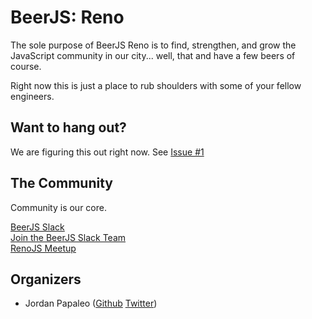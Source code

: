 # BeerJS: Reno

The sole purpose of BeerJS Reno is to find, strengthen, and grow the JavaScript community in our city...  well, that and have a few beers of course.

Right now this is just a place to rub shoulders with some of your fellow engineers.

## Want to hang out?

We are figuring this out right now.  See [Issue #1](https://github.com/beerjs/reno/issues/1)

## The Community

Community is our core.

[BeerJS Slack](https://beerjs.slack.com/messages/tahoe/)<br />
[Join the BeerJS Slack Team](https://beerjs-slack-invite.herokuapp.com/)<br />
[RenoJS Meetup](https://www.meetup.com/RenoJS)

## Organizers

* Jordan Papaleo ([Github](https://github.com/jordanpapaleo) [Twitter](https://twitter.com/jordanpapaleo))
